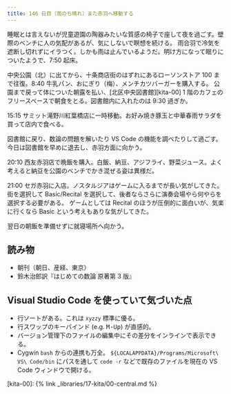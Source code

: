 ```yaml
---
title: 146 日目（雨のち晴れ）また赤羽へ移動する
---
```


睡眠とは言えないが児童遊園の陶器みたいな質感の椅子で座して夜を過ごす。壁際のベンチに人の気配があるが、気にしないで瞑想を続ける。
雨合羽で冷気を遮断し切れずにイラつく。しかも雨は止んでいるようだ。明け方になって眠りについたようで、7:50 起床。

中央公園（北）に出てから、十条商店街のはずれにあるローソンストア 100 まで往復。8:40 牛乳パン、おにぎり（梅）、メンチカツバーガーを購入する。
公園まで戻って体についた朝露を払い、[北区中央図書館][kita-00] 1 階のカフェのフリースペースで朝食をとる。図書館内に入れたのは 9:30 過ぎか。

15:15 サミット滝野川紅葉橋店に一時移動。お好み焼き豚玉と中華春雨サラダを買って店内で食べる。

図書館に戻り、数論の問題を解いたり VS Code の機能を調べたりして過ごす。
今日は図書館を早めに退去し、赤羽方面に向かう。

20:10 西友赤羽店で晩飯を購入。白飯、納豆、アジフライ、野菜ジュース。よく考えると納豆を公園のベンチでかき混ぜる姿は異様だ。

21:00 セガ赤羽に入店。ノスタルジアはゲームに入るまでが長い気がしてきた。街を選択して Basic/Recital を選択して、後者ならさらに演奏会場やら何やらを選択する必要がある。
ゲームとしては Recital のほうが圧倒的に面白いが、気楽に行くなら Basic という考えもありな気がしてきた。

翌日の朝飯を準備せずに就寝場所へ向かう。

## 読み物

* 朝刊（朝日、産経、東京）
* 鈴木治郎訳『はじめての数論 原著第 3 版』

## Visual Studio Code を使っていて気づいた点

* 行ソートがある。これは `xyzzy` 標準に優る。
* 行スワップのキーバインド (e.g. <kbd>M-Up</kbd>) が直感的。
* バージョン管理下のファイルの編集中にその差分をインラインで表示できる。
* Cygwin `bash` からの連携も万全。
  `${LOCALAPPDATA}/Programs/Microsoft\ VS\ Code/bin` にパスを通して `code -r` などで既存のファイルを現在の VS Code ウィンドウで開ける。

[kita-00]: {% link _libraries/17-kita/00-central.md %}
